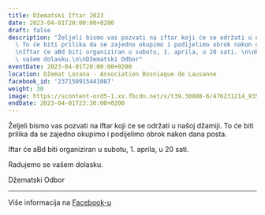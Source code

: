 ```yaml
---
title: Džematski Iftar 2023
date: 2023-04-01T20:00:00+0200
draft: false
description: "Željeli bismo vas pozvati na iftar koji će se održati u našoj džamiji.\
  \ To će biti prilika da se zajedno okupimo i podijelimo obrok nakon dana posta.\n\
  \nIftar će aBd biti organiziran u subotu, 1. aprila, u 20 sati. \n\nRadujemo se\
  \ vašem dolasku.\n\nDžematski Odbor"
eventDate: 2023-04-01T20:00:00+0200
location: Džemat Lozana - Association Bosniaque de Lausanne
facebook_id: '237150915441087'
weight: 30
image: https://scontent-ord5-1.xx.fbcdn.net/v/t39.30808-6/476231214_935500385377228_3500090740640109385_n.jpg?_nc_cat=101&ccb=1-7&_nc_sid=9e60e4&_nc_ohc=svsGx2I_xfUQ7kNvwEFq2fX&_nc_oc=Adlv1e0rM1yeTnUb4UZL3shGPKN7EiQBjgh45mERPaEz0g-Z-g2u7wtIbb6P9QKCY24&_nc_zt=23&_nc_ht=scontent-ord5-1.xx&edm=ABTKTjYEAAAA&_nc_gid=QgjK11lT85fsgKdlohMc3g&oh=00_AfRE6GqbQX7zHxKkgSNFpoYFqPPQuI3DJpdILXZpR_fOlg&oe=688CC4DA
endDate: 2023-04-01T23:30:00+0200
---
```


Željeli bismo vas pozvati na iftar koji će se održati u našoj džamiji. To će biti prilika da se zajedno okupimo i podijelimo obrok nakon dana posta.

Iftar će aBd biti organiziran u subotu, 1. aprila, u 20 sati. 

Radujemo se vašem dolasku.

Džematski Odbor

---

Više informacija na [Facebook-u](https://facebook.com/events/237150915441087)